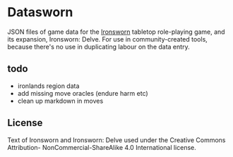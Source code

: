 # Datasworn

JSON files of game data for the [Ironsworn](http://ironswornrpg.com) tabletop role-playing game, and its expansion, Ironsworn: Delve. For use in community-created tools, because there's no use in duplicating labour on the data entry.

## todo
* ironlands region data
* add missing move oracles (endure harm etc)
* clean up markdown in moves

## License

Text of Ironsworn and Ironsworn: Delve used under the Creative Commons Attribution- NonCommercial-ShareAlike 4.0 International license.
